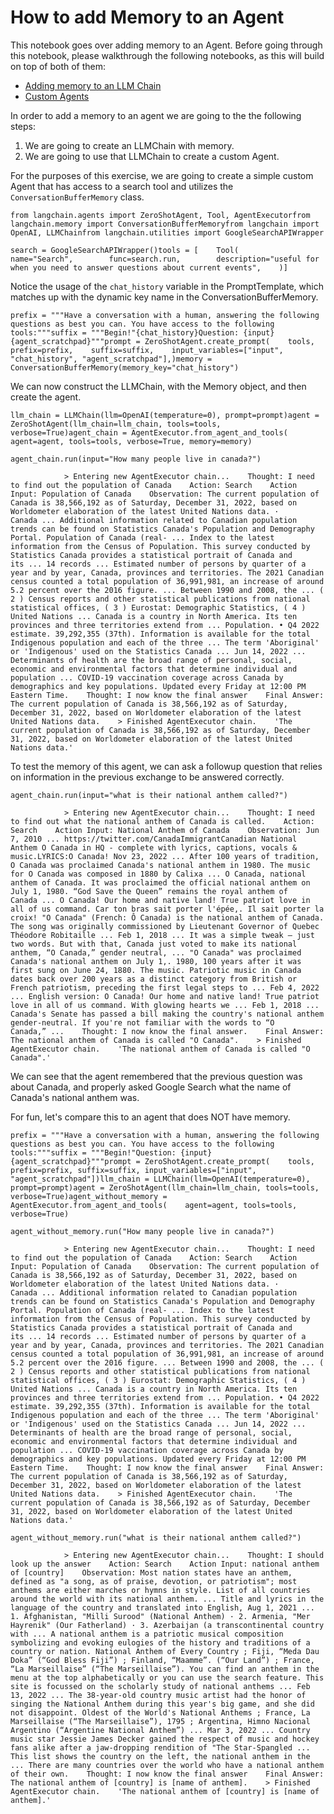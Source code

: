 How to add Memory to an Agent
=============================

This notebook goes over adding memory to an Agent. Before going through this notebook, please walkthrough the following notebooks, as this will build on top of both of them:

*   [Adding memory to an LLM Chain](/docs/modules/memory/how_to/adding_memory.html)
*   [Custom Agents](/docs/modules/agents/how_to/custom_agent.html)

In order to add a memory to an agent we are going to the the following steps:

1.  We are going to create an LLMChain with memory.
2.  We are going to use that LLMChain to create a custom Agent.

For the purposes of this exercise, we are going to create a simple custom Agent that has access to a search tool and utilizes the `ConversationBufferMemory` class.

    from langchain.agents import ZeroShotAgent, Tool, AgentExecutorfrom langchain.memory import ConversationBufferMemoryfrom langchain import OpenAI, LLMChainfrom langchain.utilities import GoogleSearchAPIWrapper

    search = GoogleSearchAPIWrapper()tools = [    Tool(        name="Search",        func=search.run,        description="useful for when you need to answer questions about current events",    )]

Notice the usage of the `chat_history` variable in the PromptTemplate, which matches up with the dynamic key name in the ConversationBufferMemory.

    prefix = """Have a conversation with a human, answering the following questions as best you can. You have access to the following tools:"""suffix = """Begin!"{chat_history}Question: {input}{agent_scratchpad}"""prompt = ZeroShotAgent.create_prompt(    tools,    prefix=prefix,    suffix=suffix,    input_variables=["input", "chat_history", "agent_scratchpad"],)memory = ConversationBufferMemory(memory_key="chat_history")

We can now construct the LLMChain, with the Memory object, and then create the agent.

    llm_chain = LLMChain(llm=OpenAI(temperature=0), prompt=prompt)agent = ZeroShotAgent(llm_chain=llm_chain, tools=tools, verbose=True)agent_chain = AgentExecutor.from_agent_and_tools(    agent=agent, tools=tools, verbose=True, memory=memory)

    agent_chain.run(input="How many people live in canada?")

                > Entering new AgentExecutor chain...    Thought: I need to find out the population of Canada    Action: Search    Action Input: Population of Canada    Observation: The current population of Canada is 38,566,192 as of Saturday, December 31, 2022, based on Worldometer elaboration of the latest United Nations data. · Canada ... Additional information related to Canadian population trends can be found on Statistics Canada's Population and Demography Portal. Population of Canada (real- ... Index to the latest information from the Census of Population. This survey conducted by Statistics Canada provides a statistical portrait of Canada and its ... 14 records ... Estimated number of persons by quarter of a year and by year, Canada, provinces and territories. The 2021 Canadian census counted a total population of 36,991,981, an increase of around 5.2 percent over the 2016 figure. ... Between 1990 and 2008, the ... ( 2 ) Census reports and other statistical publications from national statistical offices, ( 3 ) Eurostat: Demographic Statistics, ( 4 ) United Nations ... Canada is a country in North America. Its ten provinces and three territories extend from ... Population. • Q4 2022 estimate. 39,292,355 (37th). Information is available for the total Indigenous population and each of the three ... The term 'Aboriginal' or 'Indigenous' used on the Statistics Canada ... Jun 14, 2022 ... Determinants of health are the broad range of personal, social, economic and environmental factors that determine individual and population ... COVID-19 vaccination coverage across Canada by demographics and key populations. Updated every Friday at 12:00 PM Eastern Time.    Thought: I now know the final answer    Final Answer: The current population of Canada is 38,566,192 as of Saturday, December 31, 2022, based on Worldometer elaboration of the latest United Nations data.    > Finished AgentExecutor chain.    'The current population of Canada is 38,566,192 as of Saturday, December 31, 2022, based on Worldometer elaboration of the latest United Nations data.'

To test the memory of this agent, we can ask a followup question that relies on information in the previous exchange to be answered correctly.

    agent_chain.run(input="what is their national anthem called?")

                > Entering new AgentExecutor chain...    Thought: I need to find out what the national anthem of Canada is called.    Action: Search    Action Input: National Anthem of Canada    Observation: Jun 7, 2010 ... https://twitter.com/CanadaImmigrantCanadian National Anthem O Canada in HQ - complete with lyrics, captions, vocals & music.LYRICS:O Canada! Nov 23, 2022 ... After 100 years of tradition, O Canada was proclaimed Canada's national anthem in 1980. The music for O Canada was composed in 1880 by Calixa ... O Canada, national anthem of Canada. It was proclaimed the official national anthem on July 1, 1980. “God Save the Queen” remains the royal anthem of Canada ... O Canada! Our home and native land! True patriot love in all of us command. Car ton bras sait porter l'épée,. Il sait porter la croix! "O Canada" (French: Ô Canada) is the national anthem of Canada. The song was originally commissioned by Lieutenant Governor of Quebec Théodore Robitaille ... Feb 1, 2018 ... It was a simple tweak — just two words. But with that, Canada just voted to make its national anthem, “O Canada,” gender neutral, ... "O Canada" was proclaimed Canada's national anthem on July 1,. 1980, 100 years after it was first sung on June 24, 1880. The music. Patriotic music in Canada dates back over 200 years as a distinct category from British or French patriotism, preceding the first legal steps to ... Feb 4, 2022 ... English version: O Canada! Our home and native land! True patriot love in all of us command. With glowing hearts we ... Feb 1, 2018 ... Canada's Senate has passed a bill making the country's national anthem gender-neutral. If you're not familiar with the words to “O Canada,” ...    Thought: I now know the final answer.    Final Answer: The national anthem of Canada is called "O Canada".    > Finished AgentExecutor chain.    'The national anthem of Canada is called "O Canada".'

We can see that the agent remembered that the previous question was about Canada, and properly asked Google Search what the name of Canada's national anthem was.

For fun, let's compare this to an agent that does NOT have memory.

    prefix = """Have a conversation with a human, answering the following questions as best you can. You have access to the following tools:"""suffix = """Begin!"Question: {input}{agent_scratchpad}"""prompt = ZeroShotAgent.create_prompt(    tools, prefix=prefix, suffix=suffix, input_variables=["input", "agent_scratchpad"])llm_chain = LLMChain(llm=OpenAI(temperature=0), prompt=prompt)agent = ZeroShotAgent(llm_chain=llm_chain, tools=tools, verbose=True)agent_without_memory = AgentExecutor.from_agent_and_tools(    agent=agent, tools=tools, verbose=True)

    agent_without_memory.run("How many people live in canada?")

                > Entering new AgentExecutor chain...    Thought: I need to find out the population of Canada    Action: Search    Action Input: Population of Canada    Observation: The current population of Canada is 38,566,192 as of Saturday, December 31, 2022, based on Worldometer elaboration of the latest United Nations data. · Canada ... Additional information related to Canadian population trends can be found on Statistics Canada's Population and Demography Portal. Population of Canada (real- ... Index to the latest information from the Census of Population. This survey conducted by Statistics Canada provides a statistical portrait of Canada and its ... 14 records ... Estimated number of persons by quarter of a year and by year, Canada, provinces and territories. The 2021 Canadian census counted a total population of 36,991,981, an increase of around 5.2 percent over the 2016 figure. ... Between 1990 and 2008, the ... ( 2 ) Census reports and other statistical publications from national statistical offices, ( 3 ) Eurostat: Demographic Statistics, ( 4 ) United Nations ... Canada is a country in North America. Its ten provinces and three territories extend from ... Population. • Q4 2022 estimate. 39,292,355 (37th). Information is available for the total Indigenous population and each of the three ... The term 'Aboriginal' or 'Indigenous' used on the Statistics Canada ... Jun 14, 2022 ... Determinants of health are the broad range of personal, social, economic and environmental factors that determine individual and population ... COVID-19 vaccination coverage across Canada by demographics and key populations. Updated every Friday at 12:00 PM Eastern Time.    Thought: I now know the final answer    Final Answer: The current population of Canada is 38,566,192 as of Saturday, December 31, 2022, based on Worldometer elaboration of the latest United Nations data.    > Finished AgentExecutor chain.    'The current population of Canada is 38,566,192 as of Saturday, December 31, 2022, based on Worldometer elaboration of the latest United Nations data.'

    agent_without_memory.run("what is their national anthem called?")

                > Entering new AgentExecutor chain...    Thought: I should look up the answer    Action: Search    Action Input: national anthem of [country]    Observation: Most nation states have an anthem, defined as "a song, as of praise, devotion, or patriotism"; most anthems are either marches or hymns in style. List of all countries around the world with its national anthem. ... Title and lyrics in the language of the country and translated into English, Aug 1, 2021 ... 1. Afghanistan, "Milli Surood" (National Anthem) · 2. Armenia, "Mer Hayrenik" (Our Fatherland) · 3. Azerbaijan (a transcontinental country with ... A national anthem is a patriotic musical composition symbolizing and evoking eulogies of the history and traditions of a country or nation. National Anthem of Every Country ; Fiji, “Meda Dau Doka” (“God Bless Fiji”) ; Finland, “Maamme”. (“Our Land”) ; France, “La Marseillaise” (“The Marseillaise”). You can find an anthem in the menu at the top alphabetically or you can use the search feature. This site is focussed on the scholarly study of national anthems ... Feb 13, 2022 ... The 38-year-old country music artist had the honor of singing the National Anthem during this year's big game, and she did not disappoint. Oldest of the World's National Anthems ; France, La Marseillaise (“The Marseillaise”), 1795 ; Argentina, Himno Nacional Argentino (“Argentine National Anthem”) ... Mar 3, 2022 ... Country music star Jessie James Decker gained the respect of music and hockey fans alike after a jaw-dropping rendition of "The Star-Spangled ... This list shows the country on the left, the national anthem in the ... There are many countries over the world who have a national anthem of their own.    Thought: I now know the final answer    Final Answer: The national anthem of [country] is [name of anthem].    > Finished AgentExecutor chain.    'The national anthem of [country] is [name of anthem].'